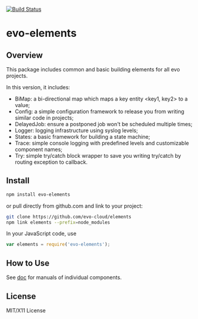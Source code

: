 [![Build Status](https://travis-ci.org/evo-cloud/elements.png?branch=master)](https://travis-ci.org/evo-cloud/elements)

# evo-elements

## Overview

This package includes common and basic building elements for all evo projects.

In this version, it includes:
- BiMap: a bi-directional map which maps a key entity <key1, key2> to a value;
- Config: a simple configuration framework to release you from writing similar code in projects;
- DelayedJob: ensure a postponed job won't be scheduled multiple times;
- Logger: logging infrastructure using syslog levels;
- States: a basic framework for building a state machine;
- Trace: simple console logging with predefined levels and customizable component names;
- Try: simple try/catch block wrapper to save you writing try/catch by routing exception to callback.

## Install

```bash
npm install evo-elements
```

or pull directly from github.com and link to your project:

```bash
git clone https://github.com/evo-cloud/elements
npm link elements --prefix=node_modules
```

In your JavaScript code, use

```javascript
var elements = require('evo-elements');
```

## How to Use

See [doc](https://github.com/evo-cloud/elements/tree/master/doc) for manuals of individual components.

## License

MIT/X11 License
